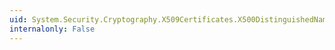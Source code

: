 ```yaml
---
uid: System.Security.Cryptography.X509Certificates.X500DistinguishedNameFlags
internalonly: False
---
```

